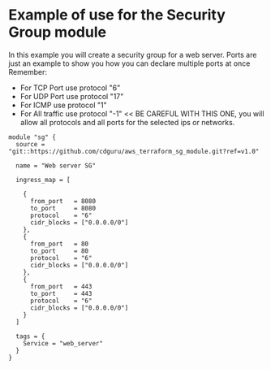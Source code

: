 # Example of use for the Security Group module

In this example you will create a security group for a web server. Ports are just an example to show you how you can declare multiple ports at once
Remember:

- For TCP Port use protocol "6"
- For UDP Port use protocol "17"
- For ICMP use protocol "1"
- For All traffic use protocol "-1" << BE CAREFUL WITH THIS ONE, you will allow all protocols and all ports for the selected ips or networks.


```hcl
module "sg" {
  source = "git::https://github.com/cdguru/aws_terraform_sg_module.git?ref=v1.0"

  name = "Web server SG"
  
  ingress_map = [
    
    {
      from_port   = 8080
      to_port     = 8080
      protocol    = "6"
      cidr_blocks = ["0.0.0.0/0"]
    },
    {
      from_port   = 80
      to_port     = 80
      protocol    = "6"
      cidr_blocks = ["0.0.0.0/0"]
    },
    {
      from_port   = 443
      to_port     = 443
      protocol    = "6"
      cidr_blocks = ["0.0.0.0/0"]
    }
  ]

  tags = {
    Service = "web_server"
  }
}
```